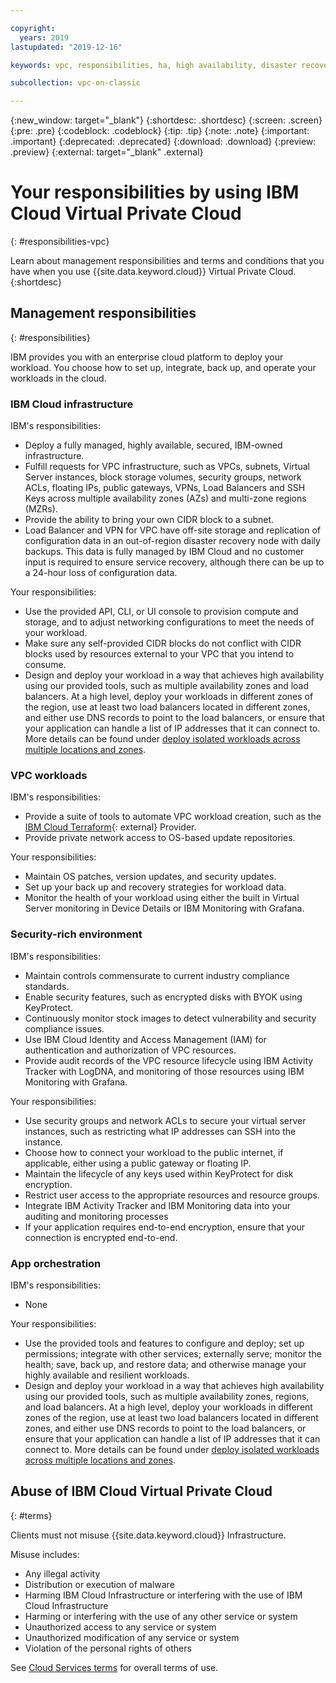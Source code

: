 ```yaml
---

copyright:
  years: 2019
lastupdated: "2019-12-16"

keywords: vpc, responsibilities, ha, high availability, disaster recovery

subcollection: vpc-on-classic

---
```


{:new_window: target="_blank"}
{:shortdesc: .shortdesc}
{:screen: .screen}
{:pre: .pre}
{:codeblock: .codeblock}
{:tip: .tip}
{:note: .note}
{:important: .important}
{:deprecated: .deprecated}
{:download: .download}
{:preview: .preview}
{:external: target="_blank" .external}


# Your responsibilities by using IBM Cloud Virtual Private Cloud
{: #responsibilities-vpc}

Learn about management responsibilities and terms and conditions that you have when you use {{site.data.keyword.cloud}} Virtual Private Cloud.
{:shortdesc}

## Management responsibilities
{: #responsibilities}

IBM provides you with an enterprise cloud platform to deploy your workload. You choose how to set up, integrate, back up, and operate your workloads in the cloud.

### IBM Cloud infrastructure

IBM's responsibilities:
- Deploy a fully managed, highly available, secured, IBM-owned infrastructure.
- Fulfill requests for VPC infrastructure, such as VPCs, subnets, Virtual Server instances, block storage volumes, security groups, network ACLs, floating IPs, public gateways, VPNs, Load Balancers and SSH Keys across multiple availability zones (AZs) and multi-zone regions (MZRs).
- Provide the ability to bring your own CIDR block to a subnet.
- Load Balancer and VPN for VPC have off-site storage and replication of configuration data in an out-of-region disaster recovery node with daily backups. This data is fully managed by IBM Cloud and no customer input is required to ensure service recovery, although there can be up to a 24-hour loss of configuration data.

Your responsibilities:
- Use the provided API, CLI, or UI console to provision compute and storage, and to adjust networking configurations to meet the needs of your workload.
- Make sure any self-provided CIDR blocks do not conflict with CIDR blocks used by resources external to your VPC that you intend to consume.
- Design and deploy your workload in a way that achieves high availability using our provided tools, such as multiple availability zones and load balancers. At a high level, deploy your workloads in different zones of the region, use at least two load balancers located in different zones, and either use DNS records to point to the load balancers, or ensure that your application can handle a list of IP addresses that it can connect to. More details can be found under [deploy isolated workloads across multiple locations and zones](/docs/vpc-on-classic?topic=solution-tutorials-vpc-multi-region).

### VPC workloads

IBM's responsibilities:
- Provide a suite of tools to automate VPC workload creation, such as the [IBM Cloud Terraform](https://ibm-cloud.github.io/tf-ibm-docs/index.html){: external} Provider.
- Provide private network access to OS-based update repositories.

Your responsibilities:
- Maintain OS patches, version updates, and security updates.
- Set up your back up and recovery strategies for workload data.
- Monitor the health of your workload using either the built in Virtual Server monitoring in Device Details or IBM Monitoring with Grafana.

### Security-rich environment

IBM's responsibilities:
- Maintain controls commensurate to current industry compliance standards.
- Enable security features, such as encrypted disks with BYOK using KeyProtect.
- Continuously monitor stock images to detect vulnerability and security compliance issues.
- Use IBM Cloud Identity and Access Management (IAM) for authentication and authorization of VPC resources.
- Provide audit records of the VPC resource lifecycle using IBM Activity Tracker with LogDNA, and monitoring of those resources using IBM Monitoring with Grafana.

Your responsibilities:
- Use security groups and network ACLs to secure your virtual server instances, such as restricting what IP addresses can SSH into the instance.
- Choose how to connect your workload to the public internet, if applicable, either using a public gateway or floating IP.
- Maintain the lifecycle of any keys used within KeyProtect for disk encryption.
- Restrict user access to the appropriate resources and resource groups.
- Integrate IBM Activity Tracker and IBM Monitoring data into your auditing and monitoring processes
- If your application requires end-to-end encryption, ensure that your connection is encrypted end-to-end.

### App orchestration

IBM's responsibilities:
- None

Your responsibilities:
- Use the provided tools and features to configure and deploy; set up permissions; integrate with other services; externally serve; monitor the health; save, back up, and restore data; and otherwise manage your highly available and resilient workloads.
- Design and deploy your workload in a way that achieves high availability using our provided tools, such as multiple availability zones, regions, and load balancers. At a high level, deploy your workloads in different zones of the region, use at least two load balancers located in different zones, and either use DNS records to point to the load balancers, or ensure that your application can handle a list of IP addresses that it can connect to. More details can be found under [deploy isolated workloads across multiple locations and zones](/docs/vpc-on-classic?topic=solution-tutorials-vpc-multi-region).


## Abuse of IBM Cloud Virtual Private Cloud
{: #terms}

Clients must not misuse {{site.data.keyword.cloud}} Infrastructure.

Misuse includes:
- Any illegal activity
- Distribution or execution of malware
- Harming IBM Cloud Infrastructure or interfering with the use of IBM Cloud Infrastructure
- Harming or interfering with the use of any other service or system
- Unauthorized access to any service or system
- Unauthorized modification of any service or system
- Violation of the personal rights of others

See [Cloud Services terms](/docs/overview/terms-of-use?topic=overview-terms) for overall terms of use.
